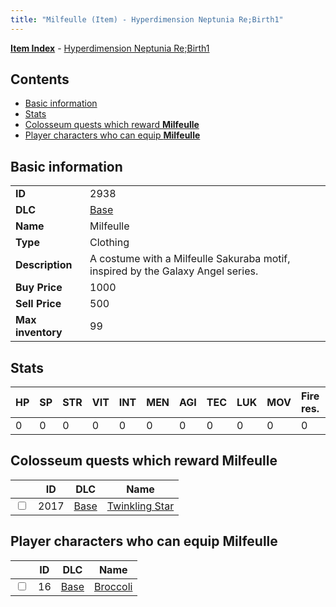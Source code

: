 ```yaml
---
title: "Milfeulle (Item) - Hyperdimension Neptunia Re;Birth1"
---
```


[**Item Index**](/neptunia/rb1/item/index.html) - [Hyperdimension Neptunia Re;Birth1](/neptunia/rb1)

## Contents

- [Basic information](#basic-information)
- [Stats](#stats)
- [Colosseum quests which reward **Milfeulle**](#colosseum-quests-which-reward-milfeulle)
- [Player characters who can equip **Milfeulle**](#player-characters-who-can-equip-milfeulle)

## Basic information

|   |   |
| -- | -- |
| **ID** | 2938 |
| **DLC** | [Base](/neptunia/rb1/dlc/1-base.html) |
| **Name** | Milfeulle |
| **Type** | Clothing |
| **Description** | A costume with a Milfeulle Sakuraba motif, inspired by the Galaxy Angel series. |
| **Buy Price** | 1000 |
| **Sell Price** | 500 |
| **Max inventory** | 99 |

## Stats

| HP | SP | STR | VIT | INT | MEN | AGI | TEC | LUK | MOV | Fire res. | Ice res. | Wind res. | Lightning res. |
| -- | -- | --- | --- | --- | --- | --- | --- | --- | --- | --------- | -------- | --------- | -------------- |
| 0 | 0 | 0 | 0 | 0 | 0 | 0 | 0 | 0 | 0 | 0 | 10 | 0 | 0 |

## Colosseum quests which reward **Milfeulle**

|    | ID | DLC | Name |
| -- | -- | --- | ---- |
| <input type="checkbox" id="rb1-colosseum-1-2017" class="trackbox" /> | 2017 | [Base](/neptunia/rb1/dlc/1-base.html) | [Twinkling Star](/neptunia/rb1/colosseum/1-2017-twinkling-star.html) |

## Player characters who can equip **Milfeulle**

|    | ID | DLC | Name |
| -- | -- | --- | ---- |
| <input type="checkbox" id="rb1-player-1-16" class="trackbox" /> | 16 | [Base](/neptunia/rb1/dlc/1-base.html) | [Broccoli](/neptunia/rb1/player/1-16-broccoli.html) |